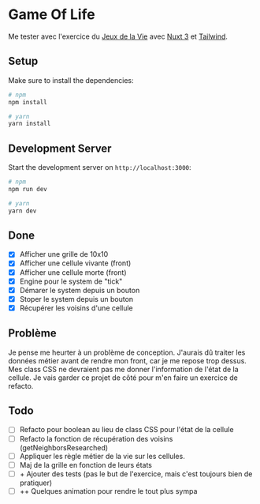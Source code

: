 # Game Of Life

Me tester avec l'exercice du [Jeux de la Vie](https://fr.wikipedia.org/wiki/Jeu_de_la_vie) avec [Nuxt 3](https://nuxtjs.org/) et [Tailwind](https://tailwindcss.com/docs/installation).

## Setup

Make sure to install the dependencies:

```bash
# npm
npm install

# yarn
yarn install
```

## Development Server

Start the development server on `http://localhost:3000`:

```bash
# npm
npm run dev

# yarn
yarn dev
```

## Done
- [x] Afficher une grille de 10x10
- [x] Afficher une cellule vivante (front)
- [x] Afficher une cellule morte (front)
- [x] Engine pour le system de "tick"
- [x] Démarer le system depuis un bouton
- [x] Stoper le system depuis un bouton
- [x] Récupérer les voisins d'une cellule

## Problème
Je pense me heurter à un problème de conception. 
J'aurais dû traiter les données métier avant de rendre mon front, car je me repose trop dessus. 
Mes class CSS ne devraient pas me donner l'information de l'état de la cellule. 
Je vais garder ce projet de côté pour m'en faire un exercice de refacto.

## Todo
- [ ] Refacto pour boolean au lieu de class CSS pour l'état de la cellule
- [ ] Refacto la fonction de récupération des voisins (getNeighborsResearched)
- [ ] Appliquer les règle métier de la vie sur les cellules.
- [ ] Maj de la grille en fonction de leurs états
- [ ] \+ Ajouter des tests (pas le but de l'exercice, mais c'est toujours bien de pratiquer)
- [ ] ++ Quelques animation pour rendre le tout plus sympa 